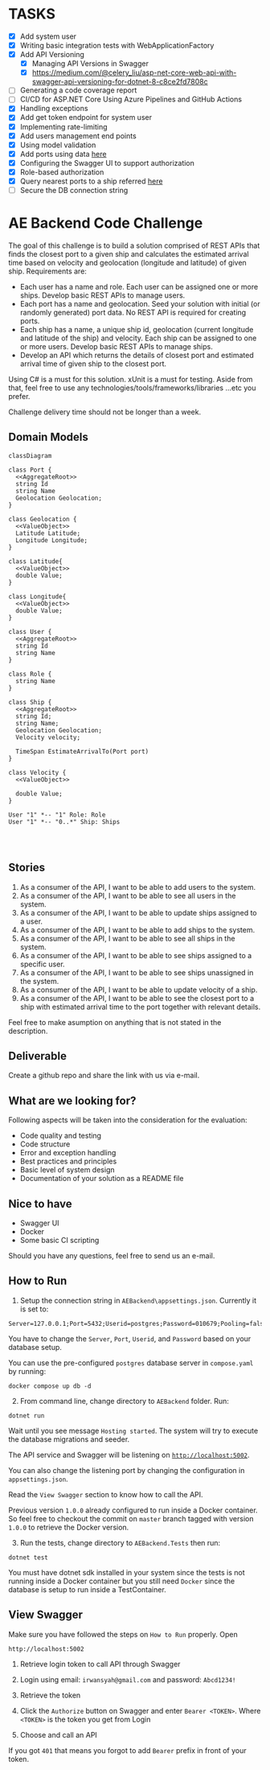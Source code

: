 # TASKS

- [x] Add system user
- [x] Writing basic integration tests with WebApplicationFactory
- [x] Add API Versioning
  - [x] Managing API Versions in Swagger
  - [x] https://medium.com/@celery_liu/asp-net-core-web-api-with-swagger-api-versioning-for-dotnet-8-c8ce2fd7808c
- [ ] Generating a code coverage report
- [ ] CI/CD for ASP.NET Core Using Azure Pipelines and GitHub Actions
- [x] Handling exceptions
- [x] Add get token endpoint for system user
- [x] Implementing rate-limiting
- [x] Add users management end points
- [x] Using model validation
- [x] Add ports using data [here](https://github.com/marchah/sea-ports/blob/master/lib/ports.json)
- [x] Configuring the Swagger UI to support authorization
- [x] Role-based authorization
- [x] Query nearest ports to a ship referred [here](https://learn.microsoft.com/en-us/ef/core/modeling/spatial)
- [ ] Secure the DB connection string

# AE Backend Code Challenge

The goal of this challenge is to build a solution comprised of REST APIs that finds the closest port to a given ship and calculates the estimated arrival time based on velocity and geolocation (longitude and latitude) of given ship. Requirements are:

- Each user has a name and role. Each user can be assigned one or more ships. Develop basic REST APIs to manage users.
- Each port has a name and geolocation. Seed your solution with initial (or randomly generated) port data. No REST API is required for creating ports.
- Each ship has a name, a unique ship id, geolocation (current longitude and latitude of the ship) and velocity. Each ship can be assigned to one or more users. Develop basic REST APIs to manage ships.
- Develop an API which returns the details of closest port and estimated arrival time of given ship to the closest port.

Using C# is a must for this solution. xUnit is a must for testing.
Aside from that, feel free to use any technologies/tools/frameworks/libraries ...etc you prefer.

Challenge delivery time should not be longer than a week.

## Domain Models

```mermaid
classDiagram

class Port {
  <<AggregateRoot>>
  string Id
  string Name
  Geolocation Geolocation;
}

class Geolocation {
  <<ValueObject>>
  Latitude Latitude;
  Longitude Longitude;
}

class Latitude{
  <<ValueObject>>
  double Value;
}

class Longitude{
  <<ValueObject>>
  double Value;
}

class User {
  <<AggregateRoot>>
  string Id
  string Name
}

class Role {
  string Name
}

class Ship {
  <<AggregateRoot>>
  string Id;
  string Name;
  Geolocation Geolocation;
  Velocity velocity;

  TimeSpan EstimateArrivalTo(Port port)
}

class Velocity {
  <<ValueObject>>

  double Value;
}

User "1" *-- "1" Role: Role
User "1" *-- "0..*" Ship: Ships




```

## Stories

1. As a consumer of the API, I want to be able to add users to the system.
2. As a consumer of the API, I want to be able to see all users in the system.
3. As a consumer of the API, I want to be able to update ships assigned to a user.
4. As a consumer of the API, I want to be able to add ships to the system.
5. As a consumer of the API, I want to be able to see all ships in the system.
6. As a consumer of the API, I want to be able to see ships assigned to a specific user.
7. As a consumer of the API, I want to be able to see ships unassigned in the system.
8. As a consumer of the API, I want to be able to update velocity of a ship.
9. As a consumer of the API, I want to be able to see the closest port to a ship with estimated arrival time to the port together with relevant details.

Feel free to make asumption on anything that is not stated in the description.

## Deliverable

Create a github repo and share the link with us via e-mail.

## What are we looking for?

Following aspects will be taken into the consideration for the evaluation:

- Code quality and testing
- Code structure
- Error and exception handling
- Best practices and principles
- Basic level of system design
- Documentation of your solution as a README file

## Nice to have

- Swagger UI
- Docker
- Some basic CI scripting

Should you have any questions, feel free to send us an e-mail.

## How to Run

1. Setup the connection string in `AEBackend\appsettings.json`. Currently it is set to:
```
Server=127.0.0.1;Port=5432;Userid=postgres;Password=010679;Pooling=false;MinPoolSize=1;MaxPoolSize=20;Timeout=15;
```

You have to change the `Server`, `Port`, `Userid`, and `Password` based on your database setup. 

You can use the pre-configured `postgres` database server in `compose.yaml` by running:

```
docker compose up db -d
```
2. From command line, change directory to `AEBackend` folder. Run:
```
dotnet run
```

Wait until you see message `Hosting started`. The system will try to execute the database migrations and seeder.

The API service and Swagger will be listening on [`http://localhost:5002`](http://localhost:5002). 

You can also change the listening port by changing the configuration in `appsettings.json`.

Read the `View Swagger` section to know how to call the API.

Previous version `1.0.0` already configured to run inside a Docker container. So feel free to checkout the commit on `master` branch tagged with version `1.0.0` to retrieve the Docker version.
  
3. Run the tests, change directory to `AEBackend.Tests` then run:

```
dotnet test
```

You must have dotnet sdk installed in your system since the tests is not running inside a Docker container but you still need `Docker` since the database is setup to run inside a TestContainer.



## View Swagger

Make sure you have followed the steps on `How to Run` properly. Open

```
http://localhost:5002
```

1. Retrieve login token to call API through Swagger

1. Login using email: `irwansyah@gmail.com` and password: `Abcd1234!`
1. Retrieve the token
1. Click the `Authorize` button on Swagger and enter `Bearer <TOKEN>`. Where `<TOKEN>` is the token you get from Login
1. Choose and call an API

If you got `401` that means you forgot to add `Bearer` prefix in front of your token.
